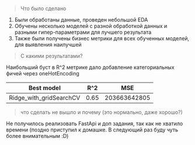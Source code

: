 > Что было сделано
1. Были обработаны данные, проведен небольшой EDA
2. Обучены несколько моделей с разной обработкой данных и разными гипер-параметрами для лучшего результата
3. Также были получены бизнес метрики для всех обученных моделей, для выявления наилучшей

> C какими результатами?

Наибольший буст в R^2 метрике дало добавление категориальных фичей через oneHotEncoding

| Best model              | R^2  | MSE          |
|-------------------------|------|--------------|
| Ridge_with_gridSearchCV | 0.65 | 203663642805 |


> что сделать не вышло и почему (это нормально, даже хорошо?)

Не получилось реализовать FastApi и доп задания, так как не хватило времени (поздно приступил к домашке. В следующий раз буду чуть более внимательным :D)